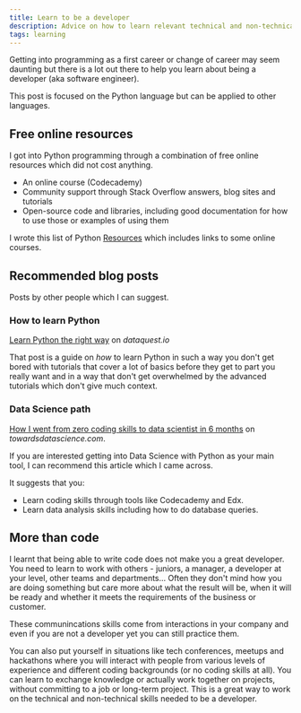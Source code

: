 ```yaml
---
title: Learn to be a developer
description: Advice on how to learn relevant technical and non-technical skills
tags: learning
---
```


Getting into programming as a first career or change of career may seem daunting but there is a lot out there to help you learn about being a developer (aka software engineer).

This post is focused on the Python language but can be applied to other languages.


## Free online resources

I got into Python programming through a combination of free online resources which did not cost anything.

- An online course (Codecademy)
- Community support through Stack Overflow answers, blog sites and tutorials
- Open-source code and libraries, including good documentation for how to use those or examples of using them

I wrote this list of Python [Resources](https://github.com/MichaelCurrin/learn-to-code/blob/master/en/topics/scripting_languages/Python#resources) which includes links to some online courses.


## Recommended blog posts

Posts by other people which I can suggest.

### How to learn Python

[Learn Python the right way](https://www.dataquest.io/blog/learn-python-the-right-way/) on _dataquest.io_

That post is a guide on _how_ to learn Python in such a way you don't get bored with tutorials that cover a lot of basics before they get to part you really want and in a way that don't get overwhelmed by the advanced tutorials which don't give much context.

### Data Science path

[How I went from zero coding skills to data scientist in 6 months](https://towardsdatascience.com/how-i-went-from-zero-coding-skills-to-data-scientist-in-6-months-c2207b65f2f3) on _towardsdatascience.com_.

If you are interested getting into Data Science with Python as your main tool, I can recommend this article which I came across.

It suggests that you:

- Learn coding skills through tools like Codecademy and Edx.
- Learn data analysis skills including how to do database queries.

## More than code

I learnt that being able to write code does not make you a great developer. You need to learn to work with others - juniors, a manager, a developer at your level, other teams and departments... Often they don't mind how you are doing something but care more about what the result will be, when it will be ready and whether it meets the requirements of the business or customer.

These communincations skills come from interactions in your company and even if you are not a developer yet you can still practice them.

You can also put yourself in situations like tech conferences, meetups and hackathons where you will interact with people from various levels of experience and different coding backgrounds (or no coding skills at all). You can learn to exchange knowledge or actually work together on projects, without committing to a job or long-term project. This is a great way to work on the technical and non-technical skills needed to be a developer.
